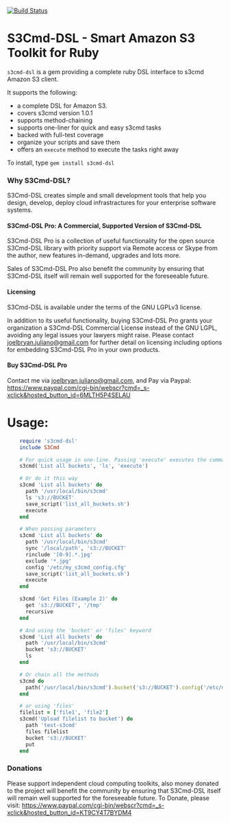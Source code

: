 [![Build Status](https://travis-ci.org/jjuliano/s3cmd-dsl.svg?branch=master)](https://travis-ci.org/jjuliano/s3cmd-dsl)

S3Cmd-DSL - Smart Amazon S3 Toolkit for Ruby
======================================

`s3cmd-dsl` is a gem providing a complete ruby DSL interface to s3cmd Amazon S3 client.

It supports the following:

 * a complete DSL for Amazon S3.
 * covers s3cmd version 1.0.1
 * supports method-chaining
 * supports one-liner for quick and easy s3cmd tasks
 * backed with full-test coverage
 * organize your scripts and save them
 * offers an `execute` method to execute the tasks right away

To install, type `gem install s3cmd-dsl`

### Why S3Cmd-DSL?
S3Cmd-DSL creates simple and small development tools that help you design,
develop, deploy cloud infrastractures for your enterprise software systems.

#### S3Cmd-DSL Pro: A Commercial, Supported Version of S3Cmd-DSL
S3Cmd-DSL Pro is a collection of useful functionality for the open source S3Cmd-DSL library with priority support via Remote access or Skype from the author, new features in-demand, upgrades and lots more.

Sales of S3Cmd-DSL Pro also benefit the community by ensuring that S3Cmd-DSL itself will remain well supported for the foreseeable future.

#### Licensing
S3Cmd-DSL is available under the terms of the GNU LGPLv3 license.

In addition to its useful functionality, buying S3Cmd-DSL Pro grants your organization a S3Cmd-DSL Commercial License instead of the GNU LGPL, avoiding any legal issues your lawyers might raise. Please contact joelbryan.juliano@gmail.com for further detail on licensing including options for embedding S3Cmd-DSL Pro in your own products.

#### Buy S3Cmd-DSL Pro
Contact me via joelbryan.juliano@gmail.com, and Pay via Paypal: https://www.paypal.com/cgi-bin/webscr?cmd=_s-xclick&hosted_button_id=6MLTH5P4SELAU

# Usage:

```ruby
    require 's3cmd-dsl'
    include S3Cmd

    # For quick usage in one-line. Passing 'execute' executes the command.
    s3cmd('List all buckets', 'ls', 'execute')

    # Or do it this way
    s3cmd 'List all buckets' do
      path '/usr/local/bin/s3cmd'
      ls 's3://BUCKET'
      save_script('list_all_buckets.sh')
      execute
    end

    # When passing parameters
    s3cmd 'List all buckets' do
      path '/usr/local/bin/s3cmd'
      sync '/local/path', 's3://BUCKET'
      rinclude '[0-9].*.jpg'
      exclude '*.jpg'
      config '/etc/my_s3cmd_config.cfg'
      save_script('list_all_buckets.sh')
      execute
    end

    s3cmd 'Get Files (Example 2)' do
      get 's3://BUCKET', '/tmp'
      recursive
    end

    # And using the 'bucket' or 'files' keyword
    s3cmd 'List all buckets' do
      path '/usr/local/bin/s3cmd'
      bucket 's3://BUCKET'
      ls
    end

    # Or chain all the methods
    s3cmd do
      path('/usr/local/bin/s3cmd').bucket('s3://BUCKET').config('/etc/my_s3cmd_config.cfg').save_script('list_all_buckets.sh').execute
    end

    # or using 'files'
    filelist = ['file1', 'file2']
    s3cmd('Upload filelist to bucket') do
      path 'test-s3cmd'
      files filelist
      bucket 's3://BUCKET'
      put
    end
```

### Donations

Please support independent cloud computing toolkits, also money donated to the project will benefit the community by ensuring that S3Cmd-DSL itself will remain well supported for the foreseeable future. To Donate, please visit: https://www.paypal.com/cgi-bin/webscr?cmd=_s-xclick&hosted_button_id=KT9CY4T7BYDM4
